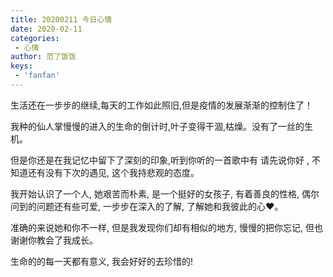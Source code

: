 ```yaml
---
title: 20200211 今日心情
date: 2020-02-11
categories:
 - 心情
author: 范了饭饭
keys:
 - 'fanfan'
---
```


生活还在一步步的继续,每天的工作如此照旧,但是疫情的发展渐渐的控制住了！

我种的仙人掌慢慢的进入的生命的倒计时,叶子变得干涸,枯燥。没有了一丝的生机。

但是你还是在我记忆中留下了深刻的印象,听到你听的一首歌中有 请先说你好 , 不知道还有没有下次的遇见, 这个我持悲观的态度。

我开始认识了一个人, 她艰苦而朴素, 是一个挺好的女孩子, 有着善良的性格, 偶尔问到的问题还有些可爱, 一步步在深入的了解, 了解她和我彼此的心♥。

准确的来说她和你不一样, 但是我发现你们却有相似的地方, 慢慢的把你忘记, 但也谢谢你教会了我成长。

生命的的每一天都有意义, 我会好好的去珍惜的!